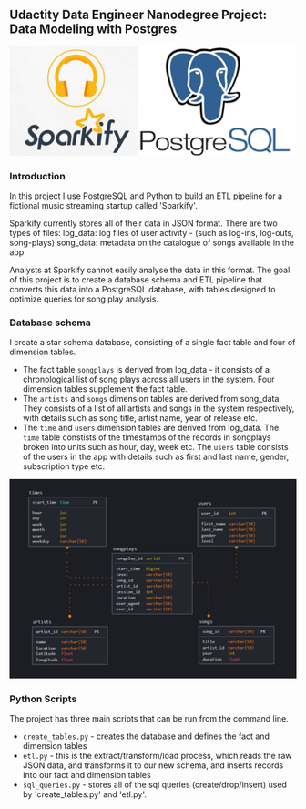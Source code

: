 ## Udactity Data Engineer Nanodegree Project: Data Modeling with Postgres

<img src="images/headerlogo.jpg?raw=true">

### Introduction
In this project I use PostgreSQL and Python to build an ETL pipeline for a fictional music streaming startup called 'Sparkify'.

Sparkify currently stores all of their data in JSON format.
There are two types of files:
    log_data: log files of user activity - (such as log-ins, log-outs, song-plays)
    song_data: metadata on the catalogue of songs available in the app

Analysts at Sparkify cannot easily analyse the data in this format. The goal of this project is to create a database schema and ETL pipeline that converts this data into a PostgreSQL database, with tables designed to optimize queries for song play analysis.


### Database schema
I create a star schema database, consisting of a single fact table and four of dimension tables.

- The fact table `songplays` is derived from log_data - it consists of a chronological list of song plays across all users in the system.
Four dimension tables supplement the fact table. 
- The `artists` and `songs` dimension tables are derived from song_data. They consists of a list of all artists and songs in the system respectively, with details such as song title, artist name, year of release etc.
- The `time` and `users` dimension tables are derived from log_data. The `time` table constists of the timestamps of the records in songplays broken into units such as hour, day, week etc. The `users` table consists of the users in the app with details such as first and last name, gender, subscription type etc.

<img src="images/diagram.JPG?raw=true">


### Python Scripts
The project has three main scripts that can be run from the command line. 
- `create_tables.py` - creates the database and defines the fact and dimension tables
- `etl.py` - this is the extract/transform/load process, which reads the raw JSON data, and transforms it to our new schema, and inserts records into our fact and dimension tables
- `sql_queries.py` - stores all of the sql queries (create/drop/insert) used by 'create_tables.py' and 'etl.py'. 
